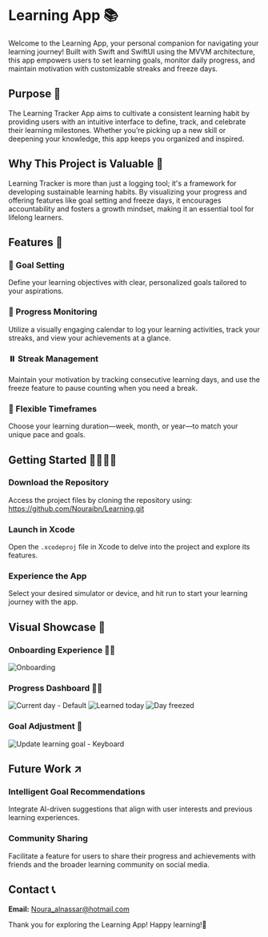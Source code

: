 # Learning App 📚

Welcome to the Learning App, your personal companion for navigating your learning journey! Built with Swift and SwiftUI using the MVVM architecture, this app empowers users to set learning goals, monitor daily progress, and maintain motivation with customizable streaks and freeze days.

## Purpose 🎯

The Learning Tracker App aims to cultivate a consistent learning habit by providing users with an intuitive interface to define, track, and celebrate their learning milestones. Whether you’re picking up a new skill or deepening your knowledge, this app keeps you organized and inspired.

## Why This Project is Valuable 🌟

Learning Tracker is more than just a logging tool; it's a framework for developing sustainable learning habits. By visualizing your progress and offering features like goal setting and freeze days, it encourages accountability and fosters a growth mindset, making it an essential tool for lifelong learners.

## Features 🚀

### 🎯 Goal Setting
Define your learning objectives with clear, personalized goals tailored to your aspirations.

### 📅 Progress Monitoring
Utilize a visually engaging calendar to log your learning activities, track your streaks, and view your achievements at a glance.

### ⏸️ Streak Management
Maintain your motivation by tracking consecutive learning days, and use the freeze feature to pause counting when you need a break.

### 🔄 Flexible Timeframes
Choose your learning duration—week, month, or year—to match your unique pace and goals.

## Getting Started 🏃🏻‍♂️‍➡️

### Download the Repository
Access the project files by cloning the repository using: https://github.com/Nouraibn/Learning.git

### Launch in Xcode
Open the `.xcodeproj` file in Xcode to delve into the project and explore its features.

### Experience the App
Select your desired simulator or device, and hit run to start your learning journey with the app.

## Visual Showcase 📸

### Onboarding Experience 👋🏼
![Onboarding](https://github.com/user-attachments/assets/b0daef35-8893-4547-9257-6c9cd6ef87ff)


### Progress Dashboard 🦾🔥
![Current day - Default](https://github.com/user-attachments/assets/74b0e00e-67c4-4b93-8b7c-da62a21ca4b0)
![Learned today](https://github.com/user-attachments/assets/7113b84c-5165-4de5-bea8-23860c70d667)
![Day freezed](https://github.com/user-attachments/assets/b77fa24a-4031-4272-b150-fc07cb06645c)


### Goal Adjustment 📝
![Update learning goal - Keyboard](https://github.com/user-attachments/assets/3fae57c2-b11c-4e9e-b89a-3ea980d64a3d)


## Future Work ↗️

### Intelligent Goal Recommendations
Integrate AI-driven suggestions that align with user interests and previous learning experiences.

### Community Sharing
Facilitate a feature for users to share their progress and achievements with friends and the broader learning community on social media.

## Contact 📞
**Email:** Noura_alnassar@hotmail.com

Thank you for exploring the Learning App! 
Happy learning!🎉

